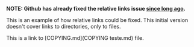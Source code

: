 __NOTE: Github has already fixed the relative links issue [since long ago](https://github.com/github/markup/issues/101).__


This is an example of how relative links could be fixed.
This initial version doesn't cover links to directories, only to files.

This is a link to [COPYING.md](COPYING teste.md) file.

